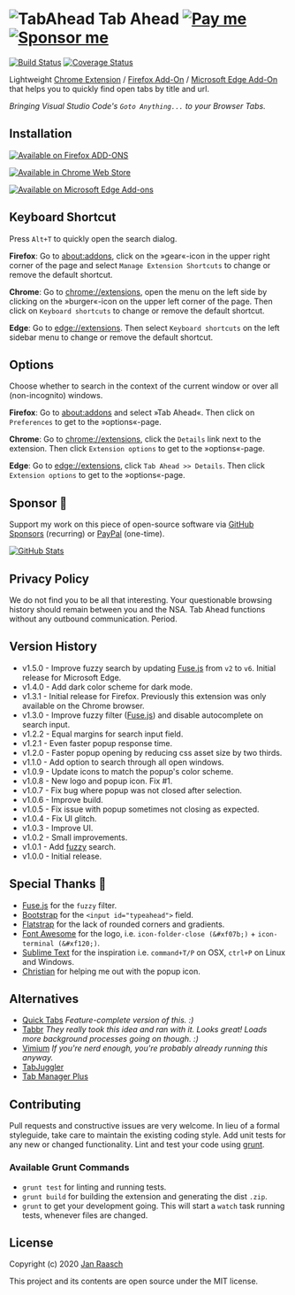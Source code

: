 ![TabAhead](https://raw.github.com/janraasch/tab-ahead/master/app/images/icon-128.png)
Tab Ahead [![Pay me][paypal-svg]][paypal-dot-me] [![Sponsor me][github-sponsors-svg]][github-sponsors]
==============================
[![Build Status](https://travis-ci.org/janraasch/tab-ahead.svg?branch=master)](https://travis-ci.org/janraasch/tab-ahead) [![Coverage Status](https://img.shields.io/coveralls/janraasch/tab-ahead.svg)](https://coveralls.io/r/janraasch/tab-ahead?branch=master)

Lightweight [Chrome Extension][chrome-extension-url] / [Firefox Add-On][firefox-addon-url] / [Microsoft Edge Add-On](#installation) that helps you to quickly find open tabs by title and url.

*Bringing Visual Studio Code's `Goto Anything...` to your Browser Tabs.*

Installation
------------

[![Available on Firefox ADD-ONS][firefox-addons-image]][firefox-addon-url]

[![Available in Chrome Web Store][chrome-web-store-image]][chrome-extension-url]

[![Available on Microsoft Edge Add-ons][edge-store-image]][edge-addon-url]


Keyboard Shortcut
-------------------
Press `Alt+T` to quickly open the search dialog.

**Firefox**: Go to [about:addons](about:addons), click on the »gear«-icon in the upper right corner of the page and select `Manage Extension Shortcuts` to change or remove the default shortcut.


**Chrome**: Go to [chrome://extensions](chrome://extensions), open the menu on the left side by clicking on the »burger«-icon on the upper left corner of the page. Then click on `Keyboard shortcuts` to change or remove the default shortcut.

**Edge**: Go to [edge://extensions](edge://extensions). Then select `Keyboard shortcuts` on the left sidebar menu to change or remove the default shortcut.

Options
---------
Choose whether to search in the context of the current window or over all (non-incognito) windows.

**Firefox**: Go to [about:addons](about:addons) and select »Tab Ahead«. Then click on `Preferences` to get to the »options«-page.

**Chrome**: Go to [chrome://extensions](chrome://extensions), click the `Details` link next to the extension. Then click `Extension options` to get to the »options«-page.

**Edge**: Go to [edge://extensions](edge://extensions), click `Tab Ahead >> Details`. Then click `Extension options` to get to the »options«-page.

Sponsor 💟
----------

Support my work on this piece of open-source software via [GitHub Sponsors][github-sponsors] (recurring) or [PayPal][paypal-dot-me] (one-time).

[![GitHub Stats](https://github-readme-stats.vercel.app/api/?username=janraasch)][github-sponsors]

Privacy Policy
---------------

We do not find you to be all that interesting. Your questionable browsing history should remain between you and the NSA. Tab Ahead functions without any outbound communication. Period.


Version History
------------
* v1.5.0 - Improve fuzzy search by updating [Fuse.js](http://kiro.me/projects/fuse.html) from `v2` to `v6`. Initial release for Microsoft Edge.
* v1.4.0 - Add dark color scheme for dark mode.
* v1.3.1 - Initial release for Firefox. Previously this extension was only available on the Chrome browser.
* v1.3.0 - Improve fuzzy filter ([Fuse.js](http://kiro.me/projects/fuse.html)) and disable autocomplete on search input.
* v1.2.2 - Equal margins for search input field.
* v1.2.1 - Even faster popup response time.
* v1.2.0 - Faster popup opening by reducing css asset size by two thirds.
* v1.1.0 - Add option to search through all open windows.
* v1.0.9 - Update icons to match the popup's color scheme.
* v1.0.8 - New logo and popup icon. Fix #1.
* v1.0.7 - Fix bug where popup was not closed after selection.
* v1.0.6 - Improve build.
* v1.0.5 - Fix issue with popup sometimes not closing as expected.
* v1.0.4 - Fix UI glitch.
* v1.0.3 - Improve UI.
* v1.0.2 - Small improvements.
* v1.0.1 - Add [fuzzy](http://mattyork.github.io/fuzzy/) search.
* v1.0.0 - Initial release.


Special Thanks 🎁
------------
* [Fuse.js](http://kiro.me/projects/fuse.html) for the `fuzzy` filter.
* [Bootstrap](http://twitter.github.io/bootstrap/) for the `<input id="typeahead">` field.
* [Flatstrap](http://littlesparkvt.com/flatstrap/) for the lack of rounded corners and gradients.
* [Font Awesome](http://fortawesome.github.io/Font-Awesome/) for the logo, i.e. `icon-folder-close (&#xf07b;)` + `icon-terminal (&#xf120;)`.
* [Sublime Text](http://www.sublimetext.com/) for the inspiration i.e. `command+T/P` on OSX, `ctrl+P` on Linux and Windows.
* [Christian](https://proagile.de/) for helping me out with the popup icon.

Alternatives
-------------
* [Quick Tabs](https://chrome.google.com/webstore/detail/quick-tabs/jnjfeinjfmenlddahdjdmgpbokiacbbb) *Feature-complete version of this. :)*
* [Tabbr](https://chrome.google.com/webstore/detail/tabbr/pnlmkddpdkjapnghefahkniilfnodcol) *They really took this idea and ran with it. Looks great! Loads more background processes going on though. :)*
* [Vimium](https://chrome.google.com/webstore/detail/vimium/dbepggeogbaibhgnhhndojpepiihcmeb/) *If you're nerd enough, you're probably already running this anyway.*
* [TabJuggler](https://chrome.google.com/webstore/detail/tabjuggler/jgiplclhploodgnkcljjgddajfbmafmp/)
* [Tab Manager Plus](https://chrome.google.com/webstore/detail/tab-manager-plus-for-chro/cnkdjjdmfiffagllbiiilooaoofcoeff/)

Contributing
--------------
Pull requests and constructive issues are very welcome. In lieu of a formal styleguide, take care to maintain the existing coding style. Add unit tests for any new or changed functionality. Lint and test your code using [grunt](http://gruntjs.com/).

### Available Grunt Commands
* `grunt test` for linting and running tests.
* `grunt build` for building the extension and generating the dist `.zip`.
* `grunt` to get your development going. This will start a `watch` task running tests, whenever files are changed.

License
---------
Copyright (c) 2020 [Jan Raasch](https://www.janraasch.com)

This project and its contents are open source under the MIT license.

[paypal-dot-me]: https://www.paypal.me/janraasch/14,00
[github-sponsors]: https://github.com/sponsors/janraasch
[paypal-svg]: https://img.shields.io/badge/onetime-donation-11dde2.svg?logo=paypal
[github-sponsors-svg]: https://img.shields.io/badge/recurring-sponsorship-ee4aaa.svg?logo=github
[firefox-addon-url]: https://addons.mozilla.org/en-US/firefox/addon/tab-ahead-firefox/
[chrome-extension-url]: https://chrome.google.com/webstore/detail/tab-ahead/naoajjeoiblmpegfelhkapanmmaaghmi
[edge-addon-url]: https://microsoftedge.microsoft.com/addons/detail/tab-ahead/mlphickdkheghookfcfopknnoedflmjl
[chrome-web-store-image]: https://raw.github.com/janraasch/tab-ahead/master/assets/app_store_icons/ChromeWebStore_BadgeWBorder_v2_206x58.png
[firefox-addons-image]: https://raw.github.com/janraasch/tab-ahead/master/assets/app_store_icons/get-the-addon-178x60px.dad84b42.png
[edge-store-image]: https://raw.github.com/janraasch/tab-ahead/master/assets/app_store_icons/English_get-it-from-MS.png
